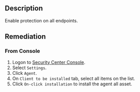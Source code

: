 ## Description

Enable protection on all endpoints.

## Remediation

### From Console

1. Logon to [Security Center Console](https://yundun.console.aliyun.com/).
2. Select `Settings`.
3. Click `Agent`.
4. On `Client to be installed` tab, select all items on the list.
5. Click `On-click installation` to install the agent all asset.